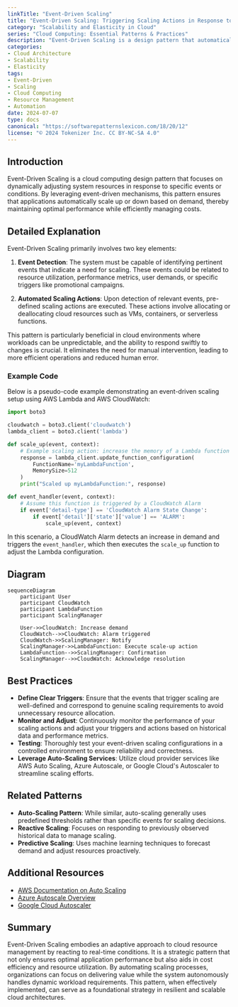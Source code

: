 ```yaml
---
linkTitle: "Event-Driven Scaling"
title: "Event-Driven Scaling: Triggering Scaling Actions in Response to Specific Events"
category: "Scalability and Elasticity in Cloud"
series: "Cloud Computing: Essential Patterns & Practices"
description: "Event-Driven Scaling is a design pattern that automatically adjusts resource allocation in cloud environments based on specific events. This pattern enhances scalability and ensures efficient use of resources by responding promptly to changing workloads."
categories:
- Cloud Architecture
- Scalability
- Elasticity
tags:
- Event-Driven
- Scaling
- Cloud Computing
- Resource Management
- Automation
date: 2024-07-07
type: docs
canonical: "https://softwarepatternslexicon.com/18/20/12"
license: "© 2024 Tokenizer Inc. CC BY-NC-SA 4.0"
---
```


## Introduction

Event-Driven Scaling is a cloud computing design pattern that focuses on dynamically adjusting system resources in response to specific events or conditions. By leveraging event-driven mechanisms, this pattern ensures that applications automatically scale up or down based on demand, thereby maintaining optimal performance while efficiently managing costs.

## Detailed Explanation

Event-Driven Scaling primarily involves two key elements:

1. **Event Detection**: The system must be capable of identifying pertinent events that indicate a need for scaling. These events could be related to resource utilization, performance metrics, user demands, or specific triggers like promotional campaigns.

2. **Automated Scaling Actions**: Upon detection of relevant events, pre-defined scaling actions are executed. These actions involve allocating or deallocating cloud resources such as VMs, containers, or serverless functions.

This pattern is particularly beneficial in cloud environments where workloads can be unpredictable, and the ability to respond swiftly to changes is crucial. It eliminates the need for manual intervention, leading to more efficient operations and reduced human error.

### Example Code

Below is a pseudo-code example demonstrating an event-driven scaling setup using AWS Lambda and AWS CloudWatch:

```python
import boto3

cloudwatch = boto3.client('cloudwatch')
lambda_client = boto3.client('lambda')

def scale_up(event, context):
    # Example scaling action: increase the memory of a Lambda function
    response = lambda_client.update_function_configuration(
        FunctionName='myLambdaFunction',
        MemorySize=512
    )
    print("Scaled up myLambdaFunction:", response)

def event_handler(event, context):
    # Assume this function is triggered by a CloudWatch Alarm
    if event['detail-type'] == 'CloudWatch Alarm State Change':
        if event['detail']['state']['value'] == 'ALARM':
            scale_up(event, context)
```

In this scenario, a CloudWatch Alarm detects an increase in demand and triggers the `event_handler`, which then executes the `scale_up` function to adjust the Lambda configuration.

## Diagram

```mermaid
sequenceDiagram
    participant User
    participant CloudWatch
    participant LambdaFunction
    participant ScalingManager

    User->>CloudWatch: Increase demand
    CloudWatch-->>CloudWatch: Alarm triggered
    CloudWatch->>ScalingManager: Notify
    ScalingManager->>LambdaFunction: Execute scale-up action
    LambdaFunction-->>ScalingManager: Confirmation
    ScalingManager-->>CloudWatch: Acknowledge resolution
```

## Best Practices

- **Define Clear Triggers**: Ensure that the events that trigger scaling are well-defined and correspond to genuine scaling requirements to avoid unnecessary resource allocation.
- **Monitor and Adjust**: Continuously monitor the performance of your scaling actions and adjust your triggers and actions based on historical data and performance metrics.
- **Testing**: Thoroughly test your event-driven scaling configurations in a controlled environment to ensure reliability and correctness.
- **Leverage Auto-Scaling Services**: Utilize cloud provider services like AWS Auto Scaling, Azure Autoscale, or Google Cloud's Autoscaler to streamline scaling efforts.

## Related Patterns

- **Auto-Scaling Pattern**: While similar, auto-scaling generally uses predefined thresholds rather than specific events for scaling decisions.
- **Reactive Scaling**: Focuses on responding to previously observed historical data to manage scaling.
- **Predictive Scaling**: Uses machine learning techniques to forecast demand and adjust resources proactively.

## Additional Resources

- [AWS Documentation on Auto Scaling](https://aws.amazon.com/autoscaling/)
- [Azure Autoscale Overview](https://docs.microsoft.com/en-us/azure/azure-monitor/autoscale/autoscale-overview)
- [Google Cloud Autoscaler](https://cloud.google.com/compute/docs/autoscaler)

## Summary

Event-Driven Scaling embodies an adaptive approach to cloud resource management by reacting to real-time conditions. It is a strategic pattern that not only ensures optimal application performance but also aids in cost efficiency and resource utilization. By automating scaling processes, organizations can focus on delivering value while the system autonomously handles dynamic workload requirements. This pattern, when effectively implemented, can serve as a foundational strategy in resilient and scalable cloud architectures.
